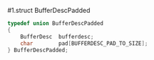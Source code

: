 #1.struct BufferDescPadded

```cpp
typedef union BufferDescPadded
{
	BufferDesc	bufferdesc;
	char		pad[BUFFERDESC_PAD_TO_SIZE];
} BufferDescPadded;
```